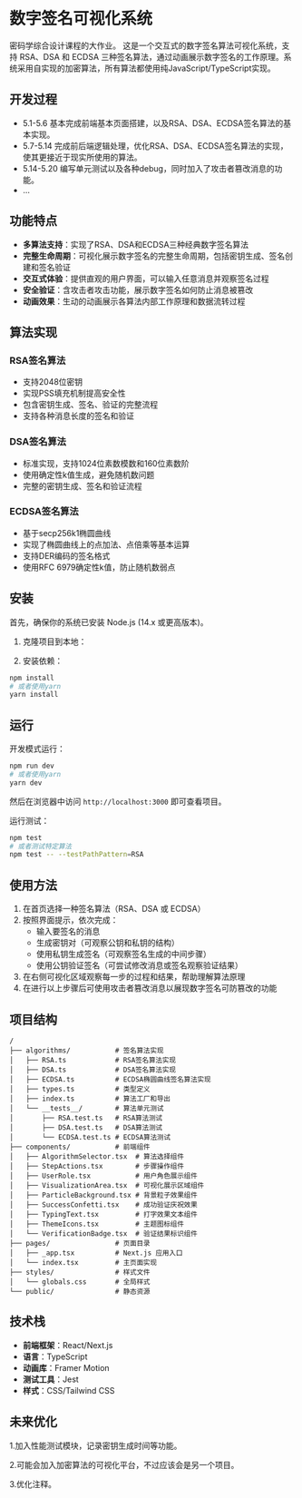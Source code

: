 # 数字签名可视化系统

密码学综合设计课程的大作业。
这是一个交互式的数字签名算法可视化系统，支持 RSA、DSA 和 ECDSA 三种签名算法，通过动画展示数字签名的工作原理。系统采用自实现的加密算法，所有算法都使用纯JavaScript/TypeScript实现。

## 开发过程
- 5.1-5.6 基本完成前端基本页面搭建，以及RSA、DSA、ECDSA签名算法的基本实现。
- 5.7-5.14 完成前后端逻辑处理，优化RSA、DSA、ECDSA签名算法的实现，使其更接近于现实所使用的算法。
- 5.14-5.20 编写单元测试以及各种debug，同时加入了攻击者篡改消息的功能。
- ...

## 功能特点

- **多算法支持**：实现了RSA、DSA和ECDSA三种经典数字签名算法
- **完整生命周期**：可视化展示数字签名的完整生命周期，包括密钥生成、签名创建和签名验证
- **交互式体验**：提供直观的用户界面，可以输入任意消息并观察签名过程
- **安全验证**：含攻击者攻击功能，展示数字签名如何防止消息被篡改
- **动画效果**：生动的动画展示各算法内部工作原理和数据流转过程

## 算法实现

### RSA签名算法
- 支持2048位密钥
- 实现PSS填充机制提高安全性
- 包含密钥生成、签名、验证的完整流程
- 支持各种消息长度的签名和验证

### DSA签名算法
- 标准实现，支持1024位素数模数和160位素数阶
- 使用确定性k值生成，避免随机数问题
- 完整的密钥生成、签名和验证流程

### ECDSA签名算法
- 基于secp256k1椭圆曲线
- 实现了椭圆曲线上的点加法、点倍乘等基本运算
- 支持DER编码的签名格式
- 使用RFC 6979确定性k值，防止随机数弱点

## 安装

首先，确保你的系统已安装 Node.js (14.x 或更高版本)。

1. 克隆项目到本地：

2. 安装依赖：

```bash
npm install
# 或者使用yarn
yarn install
```

## 运行

开发模式运行：

```bash
npm run dev
# 或者使用yarn
yarn dev
```

然后在浏览器中访问 `http://localhost:3000` 即可查看项目。

运行测试：

```bash
npm test
# 或者测试特定算法
npm test -- --testPathPattern=RSA
```

## 使用方法

1. 在首页选择一种签名算法（RSA、DSA 或 ECDSA）
2. 按照界面提示，依次完成：
   - 输入要签名的消息
   - 生成密钥对（可观察公钥和私钥的结构）
   - 使用私钥生成签名（可观察签名生成的中间步骤）
   - 使用公钥验证签名（可尝试修改消息或签名观察验证结果）
3. 在右侧可视化区域观察每一步的过程和结果，帮助理解算法原理
4. 在进行以上步骤后可使用攻击者篡改消息以展现数字签名可防篡改的功能

## 项目结构

```
/
├── algorithms/           # 签名算法实现
│   ├── RSA.ts            # RSA签名算法实现
│   ├── DSA.ts            # DSA签名算法实现
│   ├── ECDSA.ts          # ECDSA椭圆曲线签名算法实现
│   ├── types.ts          # 类型定义
│   ├── index.ts          # 算法工厂和导出
│   └── __tests__/        # 算法单元测试
│       ├── RSA.test.ts   # RSA算法测试
│       ├── DSA.test.ts   # DSA算法测试
│       └── ECDSA.test.ts # ECDSA算法测试
├── components/           # 前端组件
│   ├── AlgorithmSelector.tsx  # 算法选择组件
│   ├── StepActions.tsx        # 步骤操作组件
│   ├── UserRole.tsx           # 用户角色展示组件
│   ├── VisualizationArea.tsx  # 可视化展示区域组件
│   ├── ParticleBackground.tsx # 背景粒子效果组件
│   ├── SuccessConfetti.tsx    # 成功验证庆祝效果
│   ├── TypingText.tsx         # 打字效果文本组件
│   ├── ThemeIcons.tsx         # 主题图标组件
│   └── VerificationBadge.tsx  # 验证结果标识组件
├── pages/                # 页面目录
│   ├── _app.tsx          # Next.js 应用入口
│   └── index.tsx         # 主页面实现
├── styles/               # 样式文件
│   └── globals.css       # 全局样式
└── public/               # 静态资源
```

## 技术栈

- **前端框架**：React/Next.js
- **语言**：TypeScript
- **动画库**：Framer Motion
- **测试工具**：Jest
- **样式**：CSS/Tailwind CSS

## 未来优化

1.加入性能测试模块，记录密钥生成时间等功能。

2.可能会加入加密算法的可视化平台，不过应该会是另一个项目。

3.优化注释。

